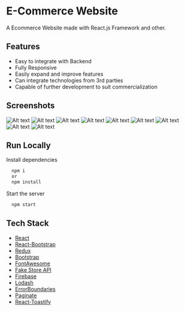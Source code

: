 # E-Commerce Website

A Ecommerce Website made with React.js Framework and other.

## Features

- Easy to integrate with Backend
- Fully Responsive
- Easily expand and improve features
- Can integrate technologies from 3rd parties
- Capable of further development to suit commercialization

## Screenshots

![Alt text](src/images/imagepreview1.png) ![Alt text](src/images/imagepreview2.png) ![Alt text](src/images/imagepreview3.png) ![Alt text](src/images/imagepreview4.png) ![Alt text](src/images/imagepreview41.png) ![Alt text](src/images/imagepreview5.png) ![Alt text](src/images/imagepreview6.png) ![Alt text](src/images/imagepreview7.png) ![Alt text](src/images/imagepreview8.png)

## Run Locally

Install dependencies

```bash
  npm i
  or
  npm install
```

Start the server

```bash
  npm start
```

## Tech Stack

- [React](https://reactjs.org/)
- [React-Bootstrap](https://react-bootstrap.netlify.app/)
- [Redux](https://redux.js.org/)
- [Bootstrap](https://getbootstrap.com/)
- [FontAwesome](https://fontawesome.com/)
- [Fake Store API](https://fakestoreapi.com/)
- [Firebase](https://firebase.google.com/)
- [Lodash](https://lodash.com/)
- [ErrorBoundaries](https://legacy.reactjs.org/docs/error-boundaries.html)
- [Paginate](https://www.npmjs.com/package/react-paginate)
- [React-Toastify](https://www.npmjs.com/package/react-toastify)
